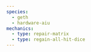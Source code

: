 ```yaml
---
species:
  - geth
  - hardware-aiu
mechanics:
  - type: repair-matrix
  - type: regain-all-hit-dice
---
```

